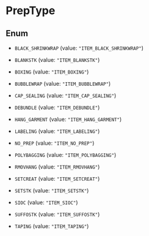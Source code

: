 
# PrepType

## Enum


* `BLACK_SHRINKWRAP` (value: `"ITEM_BLACK_SHRINKWRAP"`)

* `BLANKSTK` (value: `"ITEM_BLANKSTK"`)

* `BOXING` (value: `"ITEM_BOXING"`)

* `BUBBLEWRAP` (value: `"ITEM_BUBBLEWRAP"`)

* `CAP_SEALING` (value: `"ITEM_CAP_SEALING"`)

* `DEBUNDLE` (value: `"ITEM_DEBUNDLE"`)

* `HANG_GARMENT` (value: `"ITEM_HANG_GARMENT"`)

* `LABELING` (value: `"ITEM_LABELING"`)

* `NO_PREP` (value: `"ITEM_NO_PREP"`)

* `POLYBAGGING` (value: `"ITEM_POLYBAGGING"`)

* `RMOVHANG` (value: `"ITEM_RMOVHANG"`)

* `SETCREAT` (value: `"ITEM_SETCREAT"`)

* `SETSTK` (value: `"ITEM_SETSTK"`)

* `SIOC` (value: `"ITEM_SIOC"`)

* `SUFFOSTK` (value: `"ITEM_SUFFOSTK"`)

* `TAPING` (value: `"ITEM_TAPING"`)



